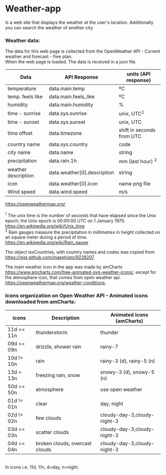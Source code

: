 # Weather-app

Is a web site that displays the weather at the user's location. Additionally you can search the weather of another city

### Weather data:

The data for this web page is collected from the OpenWeather API - Current weather and forecast - free plan. <br>
When the web page is loaded. The data is received in a json file.

| Data                | API Response                | units (API response)        |
| ------------------- | --------------------------- | --------------------------- |
| temperature         | data.main.temp              | ºC                          |
| temp. feels like    | data.main.feels_like        | ºC                          |
| humidity            | data.main.humidity          | %                           |
| time - sunrise      | data.sys.sunrise            | unix, UTC<sup>1</sup>       |
| time - sunset       | data.sys.sunset             | unix, UTC                   |
| time offset         | data.timezone               | shift in seconds from UTC   |
| country name        | data.sys.country            | code                        |
| city name           | data.name                   | string                      |
| precipitation       | data.rain.1h                | mm (last hour) <sup>2</sup> |
| weather description | data.weather[0].description | string                      |
| icon                | data.weather[0].icon        | name png file               |
| Wind speed          | data.wind.speed             | m/s                         |

https://openweathermap.org/ <br><br>
<sup>1</sup> The unix time is the number of seconds that have elapsed since the Unix epoch; the Unix epoch is 00:00:00 UTC on 1 January 1970. https://en.wikipedia.org/wiki/Unix_time <br>
<sup>2</sup> Rain gauges measure the precipitation in millimetres in height collected on an square meter during a period of time. https://en.wikipedia.org/wiki/Rain_gauge <br>

The object isoCountries, with country names and codes was copied from https://gist.github.com/maephisto/9228207

The main weather icon in the app was made by amCharts https://www.amcharts.com/free-animated-svg-weather-icons/, except for the atmosphere icon, that comes from open weather api.
https://openweathermap.org/weather-conditions.

### Icons organization on Open Weather API - Animated icons downloaded from amCharts:

| icons      | Description                    | Animated icons (amCharts)   |
| ---------- | ------------------------------ | --------------------------- |
| 11d == 11n | thunderstorm                   | thunder                     |
| 09d == 09n | drizzle, shower rain           | rainy-7                     |
| 10d != 10n | rain                           | rainy-3 (d), rainy-5 (n)    |
| 13d = 13n  | freezing rain, snow            | snowy-3 (d), snowy-5 (n)    |
| 50d == 50n | atmosphere                     | use open weather            |
| 01d != 01n | clear                          | day, night                  |
| 02d != 02n | few clouds                     | cloudy-day-3,cloudy-night-3 |
| 03d == 03n | scatter clouds                 | cloudy-day-3,cloudy-night-3 |
| 04d == 04n | broken clouds, overcast clouds | cloudy-day-3,cloudy-night-3 |

<br>
In icons i.e. 11d, 11n, d=day, n=night.
